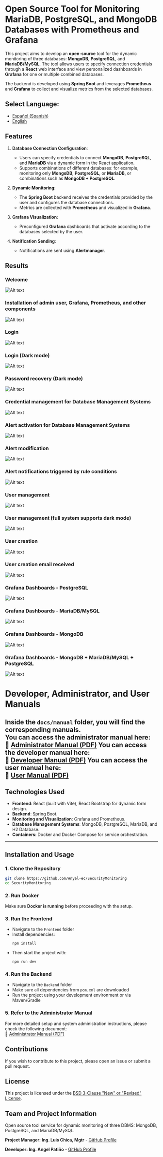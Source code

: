 # Open Source Tool for Monitoring MariaDB, PostgreSQL, and MongoDB Databases with Prometheus and Grafana  

This project aims to develop an **open-source** tool for the dynamic monitoring of three databases: **MongoDB**, **PostgreSQL**, and **MariaDB/MySQL**. The tool allows users to specify connection credentials through a **React** web interface and view personalized dashboards in **Grafana** for one or multiple combined databases.  

The backend is developed using **Spring Boot** and leverages **Prometheus** and **Grafana** to collect and visualize metrics from the selected databases.  

## **Select Language:**
- [Español (Spanish)](README-es.md)
- [English](README.md)

## Features  

1. **Database Connection Configuration**:  
   - Users can specify credentials to connect **MongoDB**, **PostgreSQL**, and **MariaDB** via a dynamic form in the React application.  
   - Supports combinations of different databases: for example, monitoring only **MongoDB**, **PostgreSQL**, or **MariaDB**, or combinations such as **MongoDB + PostgreSQL**.  

2. **Dynamic Monitoring**:  
   - The **Spring Boot** backend receives the credentials provided by the user and configures the database connections.  
   - Metrics are collected with **Prometheus** and visualized in **Grafana**.  

3. **Grafana Visualization**:  
   - Preconfigured **Grafana** dashboards that activate according to the databases selected by the user.  

4. **Notification Sending**:  
   - Notifications are sent using **Alertmanager**.  

## Results  
### Welcome  
![Alt text](docs/images/release/bienvenido.png)  

### Installation of admin user, Grafana, Prometheus, and other components  
![Alt text](docs/images/release/instalacion.png)  

### Login  
![Alt text](docs/images/release/login_blanco.png)  

### Login (Dark mode)  
![Alt text](docs/images/release/login.png)  

### Password recovery (Dark mode)  
![Alt text](docs/images/release/recuperar_password.png)  

### Credential management for Database Management Systems  
![Alt text](docs/images/release/gestion%20de%20credenciales.png)  

### Alert activation for Database Management Systems  
![Alt text](docs/images/release/activar%20alertas.png)  

### Alert modification  
![Alt text](docs/images/release/modificar%20alertas.png)  

### Alert notifications triggered by rule conditions  
![Alt text](docs/images/release/alertas.png)  

### User management  
![Alt text](docs/images/release/gestion_usuarios.png)  

### User management (full system supports dark mode)  
![Alt text](docs/images/release/modo%20oscuro.png)  

### User creation  
![Alt text](docs/images/release/modo%20oscuro.png)  

### User creation email received  
![Alt text](docs/images/release/creacion%20correo.png)  

### Grafana Dashboards - PostgreSQL  
![Alt text](docs/images/release/postgres.png)  

### Grafana Dashboards - MariaDB/MySQL  
![Alt text](docs/images/release/mysql.png)  

### Grafana Dashboards - MongoDB  
![Alt text](docs/images/release/mongodb.png)  

### Grafana Dashboards - MongoDB + MariaDB/MySQL + PostgreSQL  
![Alt text](docs/images/release/combinado.png)


# Developer, Administrator, and User Manuals

Inside the `docs/manual` folder, you will find the corresponding manuals.  
You can access the administrator manual here:  
📄 [Administrator Manual (PDF)](docs/manual/Administrator%20Manual.pdf) 
You can access the developer manual here:   
📄 [Developer Manual (PDF)](docs/manual/Developer%20Manual.pdf) 
You can access the user manual here:  
📄 [User Manual (PDF)](docs/manual/User%20Manual.pdf) 
---

## Technologies Used  

- **Frontend**: React (built with Vite), React Bootstrap for dynamic form design.  
- **Backend**: Spring Boot.  
- **Monitoring and Visualization**: Grafana and Prometheus.  
- **Database Management Systems**: MongoDB, PostgreSQL, MariaDB, and H2 Database.  
- **Containers**: Docker and Docker Compose for service orchestration.  

---

## Installation and Usage  

### 1. Clone the Repository  

```bash
git clone https://github.com/Anyel-ec/SecurityMonitoring
cd SecurityMonitoring
```

### 2. Run Docker  
Make sure **Docker is running** before proceeding with the setup.  

### 3. Run the Frontend  
- Navigate to the `Frontend` folder  
- Install dependencies:  
  ```bash
  npm install
  ```
- Then start the project with:  
  ```bash
  npm run dev
  ```

### 4. Run the Backend  
- Navigate to the `Backend` folder  
- Make sure all dependencies from `pom.xml` are downloaded  
- Run the project using your development environment or via Maven/Gradle  

### 5. Refer to the Administrator Manual  
For more detailed setup and system administration instructions, please check the following document:  
📘 [Administrator Manual (PDF)](docs/manual/Administrator%20Manual.pdf)


## Contributions

If you wish to contribute to this project, please open an issue or submit a pull request.

## License

This project is licensed under the [BSD 3-Clause "New" or "Revised" License](LICENSE).

## Team and Project Information

Open source tool service for dynamic monitoring of three DBMS: MongoDB, PostgreSQL, and MariaDB/MySQL.

**Project Manager: Ing. Luis Chica, Mgtr** - [GitHub Profile](https://github.com/LuisChica18)

**Developer: Ing. Angel Patiño** - [GitHub Profile](https://github.com/Anyel-ec)
